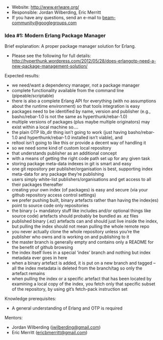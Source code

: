 * Website: http://www.erlware.org/
* Responsible: Jordan Wilberding, Eric Merritt
* If you have any questions, send an e-mail to beam-community@googlegroups.com

### Idea #1: Modern Erlang Package Manager

Brief explanation: A proper package manager solution for Erlang.
* Please see the following for full details: http://hyperthunk.wordpress.com/2012/05/28/does-erlangotp-need-a-new-package-management-solution/

Expected results: 
* we need/want a dependency manager, not a package manager
* complete functionality available from the command line (pipeable/scriptable)
* there is also a complete Erlang API for everything (with no assumptions about the runtime environment) so that tools integration is easy
* packages need to be identified by name, version and publisher (e.g., basho/rebar-1.0 is not the same as hyperthunk/rebar-1.0)
* multiple versions of packages (plus maybe multiple originators) may exist within a local machine so….
 * the plain OTP lib_dir thing isn’t going to work (just having basho/rebar-1.0 and hyperthunk/rebar-1.0 installed isn’t viable), and
 * reltool isn’t going to like this or provide a decent way of handling it
* so we need some kind of custom local repository
 * that understands publisher as an additional concept
 * with a means of getting the right code path set up for any given task
* storing package meta-data indexes in git is smart and easy
 * one git repository per publisher/organisation is best, supporting index meta-data for any package they’re publishing
 * users simply white-list publishers/organisations and get access to all their packages thereafter
 * creating your own index (of packages) is easy and secure (via your github repository access control settings)
* we prefer pushing built, binary artefacts rather than having the index(es) point to source code only repositories
* the binary (+ mandatory stuff like includes and/or optional things like source code) artefacts should probably be bundled as .ez files
* published binary (.ez) artefacts can and should just live inside the index, but pulling the index should not mean pulling the whole remote repo
 * you never actually clone the whole repository unless you’re the publisher who owns and is working on and publishing to  it
 * the master branch is generally empty and contains only a README for the benefit of github browsing
 * the index itself lives in a special ‘index’ branch and nothing but index metadata ever goes in here
 * when a binary artefact is added, it is put on a new branch and tagged – all the index metadata is deleted from the branch/tag so only the artefact remains
 * when pulling the index or a specific artefact that has been located by examining a local copy of the index, you fetch only that specific subset of the repository, by using git’s fetch-pack instruction set

Knowledge prerequisites: 
* A general understanding of Erlang and OTP is required

Mentors: 
* Jordan Wilberding (jwilberding@gmail.com)
* Eric Merritt (ericbmerritt@gmail.com)